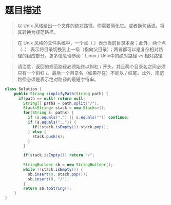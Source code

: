 # 题目描述
> 以 Unix 风格给出一个文件的绝对路径，你需要简化它。或者换句话说，将其转换为规范路径。

> 在 Unix 风格的文件系统中，一个点（.）表示当前目录本身；此外，两个点 （..） 表示将目录切换到上一级（指向父目录）；两者都可以是复杂相对路径的组成部分。更多信息请参阅：Linux / Unix中的绝对路径 vs 相对路径

> 请注意，返回的规范路径必须始终以斜杠 / 开头，并且两个目录名之间必须只有一个斜杠 /。最后一个目录名（如果存在）不能以 / 结尾。此外，规范路径必须是表示绝对路径的最短字符串。


```java
class Solution {
    public String simplifyPath(String path) {
      if(path == null) return null;
        String[] paths = path.split("/");
        Stack<String> stack = new Stack<>();
        for(String s: paths) {
          if (s.equals(".") || s.equals("")) continue;
          if (s.equals("..")) {
            if(!stack.isEmpty()) stack.pop();
          } else {
            stack.push(s);
          }
        }

        if(stack.isEmpty()) return "/";
        
        StringBuilder sb = new StringBuilder();
        while (!stack.isEmpty()) {
          sb.insert(0, stack.pop());
          sb.insert(0, "/");
        }
        return sb.toString();
    }
}

```
